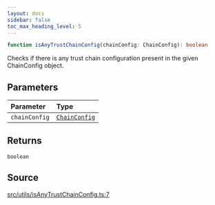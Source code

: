 ```yaml
---
layout: docs
sidebar: false
toc_max_heading_level: 5
---
```


```ts
function isAnyTrustChainConfig(chainConfig: ChainConfig): boolean
```

Checks if there is any trust chain configuration present in the given ChainConfig object.

## Parameters

| Parameter | Type |
| :------ | :------ |
| `chainConfig` | [`ChainConfig`](../../../types/ChainConfig/type-aliases/ChainConfig.md) |

## Returns

`boolean`

## Source

[src/utils/isAnyTrustChainConfig.ts:7](https://github.com/OffchainLabs/arbitrum-orbit-sdk/blob/9d5595a042e42f7d6b9af10a84816c98ea30f330/src/utils/isAnyTrustChainConfig.ts#L7)
